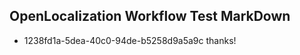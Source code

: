 ## OpenLocalization Workflow Test MarkDown
* 1238fd1a-5dea-40c0-94de-b5258d9a5a9c thanks!

<!--HONumber=Jul16_HO4-->


